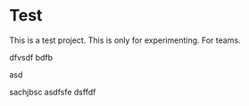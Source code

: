 
# Test
This is a test project. This is only for experimenting.
For teams.


dfvsdf bdfb

asd

sachjbsc
asdfsfe
dsffdf
